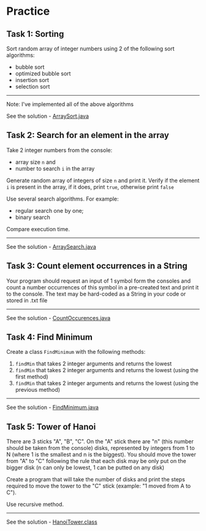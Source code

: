 # Practice

## Task 1: Sorting 

Sort random array of integer numbers using 2 of the following sort algorithms: 

- bubble sort
- optimized bubble sort 
- insertion sort 
- selection sort

---
Note: I've implemented all of the above algorithms

See the solution - [ArraySort.java](ArraySort.java)

## Task 2: Search for an element in the array

Take 2 integer numbers from the console: 

- array size `n` and 
- number to search `i` in the array

Generate random array of integers of size `n` and print it. Verify if the element `i` is present in the array, if it does, print `true`, otherwise print `false` 

Use several search algorithms. For example: 

- regular search one by one;
- binary search 

Compare execution time.

---
See the solution - [ArraySearch.java](ArraySearch.java)

## Task 3: Count element occurrences in a String

Your program should request an input of 1 symbol form the consoles and count a number occurrences of this symbol in a pre-created text and print it to the console. The text may be hard-coded as a String in your code or stored in .txt file

---
See the solution - [CountOccurences.java](CountOccurences.java)

## Task 4: Find Minimum

Create a class `FindMinimum` with the following methods:

1. `findMin` that takes 2 integer arguments and returns the lowest
2. `findMin` that takes 2 integer arguments and returns the lowest (using the first method)
3. `findMin` that takes 2 integer arguments and returns the lowest (using the previous method)

---
See the solution - [FindMinimum.java](FindMinimum.java)

## Task 5: Tower of Hanoi 

There are 3 sticks "A", "B", "C". On the "A" stick there are "n" (this number should be taken from the console) disks, represented by integers from 1 to N (where 1 is the smallest and n is the biggest). You should move the tower from "A" to "C" following the rule that each disk may be only put on the bigger disk (n can only be lowest, 1 can be putted on any disk) 

Create a program that will take the number of disks and print the steps required to move the tower to the "C" stick (example: "1 moved from A to C").  

Use recursive method. 

---
See the solution - [HanoiTower.class](HanoiTower.class)